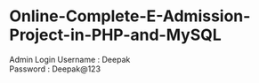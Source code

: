 # Online-Complete-E-Admission-Project-in-PHP-and-MySQL

Admin Login
Username : Deepak <br>
Password : Deepak@123
